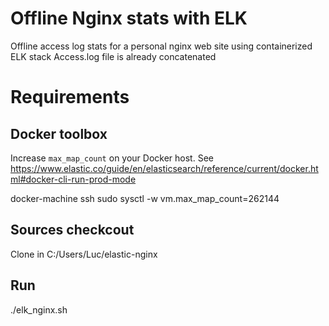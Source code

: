 # Offline Nginx stats with ELK

Offline access log stats for a personal nginx web site using containerized ELK stack
Access.log file is already concatenated

# Requirements

## Docker toolbox

Increase `max_map_count` on your Docker host.
See https://www.elastic.co/guide/en/elasticsearch/reference/current/docker.html#docker-cli-run-prod-mode

docker-machine ssh
sudo sysctl -w vm.max_map_count=262144

## Sources checkcout
Clone in C:/Users/Luc/elastic-nginx

## Run
./elk_nginx.sh

